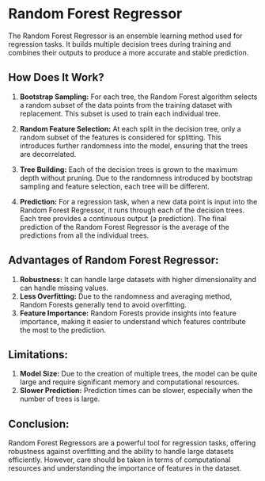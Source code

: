 # Random Forest Regressor

The Random Forest Regressor is an ensemble learning method used for regression tasks. It builds multiple decision trees during training and combines their outputs to produce a more accurate and stable prediction.

## How Does It Work?

1. **Bootstrap Sampling:** For each tree, the Random Forest algorithm selects a random subset of the data points from the training dataset with replacement. This subset is used to train each individual tree.

2. **Random Feature Selection:** At each split in the decision tree, only a random subset of the features is considered for splitting. This introduces further randomness into the model, ensuring that the trees are decorrelated.

3. **Tree Building:** Each of the decision trees is grown to the maximum depth without pruning. Due to the randomness introduced by bootstrap sampling and feature selection, each tree will be different.

4. **Prediction:** For a regression task, when a new data point is input into the Random Forest Regressor, it runs through each of the decision trees. Each tree provides a continuous output (a prediction). The final prediction of the Random Forest Regressor is the average of the predictions from all the individual trees.

## Advantages of Random Forest Regressor:

1. **Robustness:** It can handle large datasets with higher dimensionality and can handle missing values.
2. **Less Overfitting:** Due to the randomness and averaging method, Random Forests generally tend to avoid overfitting.
3. **Feature Importance:** Random Forests provide insights into feature importance, making it easier to understand which features contribute the most to the prediction.

## Limitations:

1. **Model Size:** Due to the creation of multiple trees, the model can be quite large and require significant memory and computational resources.
2. **Slower Prediction:** Prediction times can be slower, especially when the number of trees is large.

## Conclusion:

Random Forest Regressors are a powerful tool for regression tasks, offering robustness against overfitting and the ability to handle large datasets efficiently. However, care should be taken in terms of computational resources and understanding the importance of features in the dataset.

